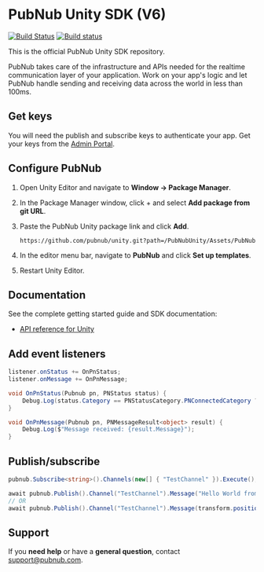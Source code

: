 # PubNub Unity SDK (V6)

[![Build Status](https://travis-ci.com/pubnub/unity.svg?branch=master)](https://travis-ci.com/pubnub/unity) [![Build status](https://ci.appveyor.com/api/projects/status/1p3494pnt6rgqdsm/branch/master?svg=true)](https://ci.appveyor.com/project/PubNub/unity)

This is the official PubNub Unity SDK repository.

PubNub takes care of the infrastructure and APIs needed for the realtime communication layer of your application. Work on your app's logic and let PubNub handle sending and receiving data across the world in less than 100ms.

## Get keys

You will need the publish and subscribe keys to authenticate your app. Get your keys from the [Admin Portal](https://dashboard.pubnub.com/login).

## Configure PubNub

1. Open Unity Editor and navigate to **Window -> Package Manager**.

2. In the Package Manager window, click + and select **Add package from git URL**.

3. Paste the PubNub Unity package link and click **Add**.
   ```
   https://github.com/pubnub/unity.git?path=/PubNubUnity/Assets/PubNub
   ```

4. In the editor menu bar, navigate to **PubNub** and click **Set up templates**.

5. Restart Unity Editor.

## Documentation

See the complete getting started guide and SDK documentation:

* [API reference for Unity](https://www.pubnub.com/docs/sdks/unity)

## Add event listeners

```csharp
listener.onStatus += OnPnStatus;
listener.onMessage += OnPnMessage;

void OnPnStatus(Pubnub pn, PNStatus status) {
    Debug.Log(status.Category == PNStatusCategory.PNConnectedCategory ? "Connected" : "Not connected");
}

void OnPnMessage(Pubnub pn, PNMessageResult<object> result) {
    Debug.Log($"Message received: {result.Message}");
}
```

## Publish/subscribe

```csharp
pubnub.Subscribe<string>().Channels(new[] { "TestChannel" }).Execute();

await pubnub.Publish().Channel("TestChannel").Message("Hello World from Unity!").ExecuteAsync();
// OR
await pubnub.Publish().Channel("TestChannel").Message(transform.position.GetJsonSafe()).ExecuteAsync(); 
```


## Support

If you **need help** or have a **general question**, contact support@pubnub.com.